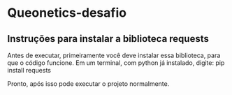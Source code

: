 ﻿# Queonetics-desafio

## Instruções para instalar a biblioteca requests 
 
Antes de executar, primeiramente você deve instalar essa biblioteca, para que o código funcione. 
Em um terminal, com python já instalado, digite: pip install requests 

Pronto, após isso pode executar o projeto normalmente.
